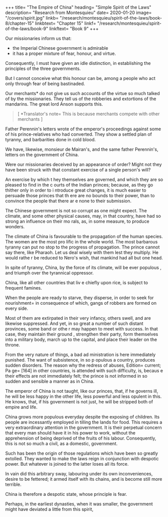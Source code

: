 
+++
title= "The Empire of China"
heading= "Simple Spirit of the Laws"
description= "Research from Montesquieu"
date= 2020-01-20
image= "/covers/spirit.jpg"
linkb= "/research/montesquieu/spirit-of-the-laws/book-8/chapter-15"
linkbtext= "Chapter 15"
linkf= "/research/montesquieu/spirit-of-the-laws/book-9"
linkftext= "Book 9"
+++

<!-- BEFORE I conclude this book, I shall ans wer an objection that may be made to the foregoing doctrine.
 -->

Our missionaries inform us that:
- the Imperial Chinese government is admirable
- it has a proper mixture of fear, honour, and virtue.

Consequently, I must have given an idle distinction, in establishing the principles of the three governments.

But I cannot conceive what this honour can be, among a people who act only through fear of being bastinaded.

Our merchants* do not give us such accounts of the virtue so much talked of by the missionaries. They tell us of the robberies and extortions of the mandarins. The great lord Anson supports this.

> [ *Translator's note= This is because merchants compete with other merchants ]

Father Perennin's letters wrote of the emperor's proceedings against some of his prince-relatives who had converted. They show <!--  blood, who had incurred his displeasure by their conversion, plainly shew us --> a settled plan of tyranny, and barbarities done in <!-- committed by rule, that is, in --> cold blood.

We have, likewise, monsieur de Mairan's, and the same father Perennin's, letters on the government of China. <!-- I find,  therefore, that, after a few proper questions and answers, the whole myster y is unfolded. -->

Were our missionaries deceived by an appearance of order? Might not they have been struck with that constant exercise of a single person's will? 

An exercise by which t hey themselves are governed, and which they are so pleased to find in the c ourts of the Indian princes; because, as they go thither only in order to i ntroduce great changes, it is much easier to persuade those princes that th ere are no bounds to their power, than to convince the people that there ar e none to their submission.

<!-- In fine, there is frequently some kind o f truth even in errors themselves. It may be owing to particular, and perha ps very extraordinary, circumstances, that --> 

The Chinese government is not so corrupt as one might expect. The climate, and some other physical causes, may, in that country, have had so strong an influence on their mo rals, as, in some measure, to produce wonders.

The climate of China is favourable to the propagation of the human species. The women are the most pro lific in the whole world. The most barbarous tyranny can put no stop to the progress of propagation. The prince cannot say there, like Pharaoh. Let us deal wisely with them lest they multiply. He would rathe r be reduced to Nero's wish, that mankind had all but one head. 

In spite of tyranny, China, by the force of its climate, will be ever populous , and triumph over the tyrannical oppressor.

China, like all other countries that liv e chiefly upon rice, is subject to frequent famines. 

When the people are ready to starve, they disperse, in order to seek for nourishment= in consequence of which, gangs of robbers are formed on every side. 

Most of them are extirpated in their very infancy, others swell, and are likewise suppressed. And yet, in so great a number of such distant provinces, some band or othe r may happen to meet with success. In that case, they maintain their ground , strengthen their party, form themselves into a military body, march up to the capital, and place their leader on the throne.

From the very nature of things, a bad ad ministration is here immediately punished. The want of subsistence, in so p opulous a country, produces sudden disorders. The reason why the redress of abuses, Edition= current; Pa ge= [164] in other countries, is attended with such difficulty, is, becaus e their effects are not immediately felt; the prince is not informed in so  sudden and sensible a manner as in China.

The emperor of China is not taught, like our princes, that, if he governs ill, he will be less happy in the other life, less powerful and less opulent in this. He knows, that, if his government is not just, he will be stripped both of empire and life.

China grows more populous everyday despite the exposing of children. Its people are  incessantly employed in tilling the lands for food. This requires a very extraordinary attention in the government. It is their perpetual concern that every man should have it in his power to work, without the apprehension of being deprived of the fruits of his labour. Consequently, this is not so much a civil, as a domestic, government.

Such has been the origin of those regulations which have been so greatly extolled. They wanted to make the laws reign in conjunction with despotic power. But whatever is joined to the latter loses all its force. 

In vain did this arbitrary sway, labouring under its  own inconveniences, desire to be fettered; it armed itself with its chains, and is become still more terrible.

China is therefore a despotic state, whose principle is fear. 

Perhaps, in the earliest dynasties, when it was smaller, the government might have deviated a little from this spirit, 